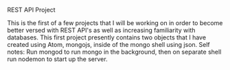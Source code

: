 REST API Project

This is the first of a few projects that I will be working on in order to become better versed with REST API's as well as increasing familiarity with databases. 
This first project presently contains two objects that I have created using Atom, mongojs, inside of the mongo shell using json.
Self notes: Run mongod to run mongo in the background, then on separate shell run nodemon to start up the server. 
